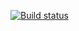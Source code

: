 [![Build status](https://ci.appveyor.com/api/projects/status/wbhto3ngstbyot4w/branch/main?svg=true)](https://ci.appveyor.com/project/GrafTapisha/rest/branch/main)
